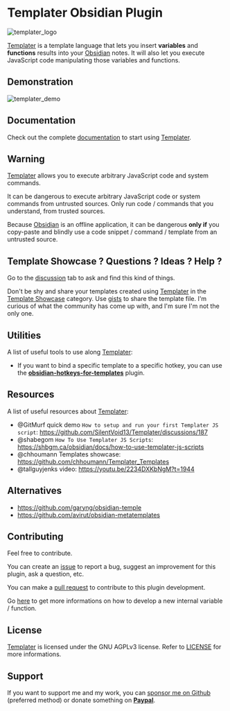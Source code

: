 # Templater Obsidian Plugin

![templater_logo](docs/static/img/templater_logo.svg)

[Templater](https://github.com/SilentVoid13/Templater) is a template language that lets you insert **variables** and **functions** results into your [Obsidian](https://obsidian.md/) notes. It will also let you execute JavaScript code manipulating those variables and functions.

## Demonstration

![templater_demo](https://raw.githubusercontent.com/SilentVoid13/Templater/master/imgs/templater_demo.gif)

## Documentation

Check out the complete [documentation](https://silentvoid13.github.io/Templater/) to start using [Templater](https://github.com/SilentVoid13/Templater).

## Warning

[Templater](https://github.com/SilentVoid13/Templater) allows you to execute arbitrary JavaScript code and system commands.

It can be dangerous to execute arbitrary JavaScript code or system commands from untrusted sources. Only run code / commands that you understand, from trusted sources.

Because [Obsidian](https://obsidian.md/) is an offline application, it can be dangerous **only if** you copy-paste and blindly use a code snippet / command / template from an untrusted source.

## Template Showcase ? Questions ? Ideas ? Help ? 

Go to the [discussion](https://github.com/SilentVoid13/Templater/discussions) tab to ask and find this kind of things.

Don't be shy and share your templates created using [Templater](https://github.com/SilentVoid13/Templater) in the [Template Showcase](https://github.com/SilentVoid13/Templater/discussions/categories/templates-showcase) category. Use [gists](https://gist.github.com/) to share the template file. I'm curious of what the community has come up with, and I'm sure I'm not the only one.

## Utilities

A list of useful tools to use along [Templater](https://github.com/SilentVoid13/Templater): 

- If you want to bind a specific template to a specific hotkey, you can use the **[obsidian-hotkeys-for-templates](https://github.com/Vinzent03/obsidian-hotkeys-for-templates)** plugin.

## Resources

A list of useful resources about [Templater](https://github.com/SilentVoid13/Templater):

- @GitMurf quick demo `How to setup and run your first Templater JS script`: https://github.com/SilentVoid13/Templater/discussions/187
- @shabegom `How To Use Templater JS Scripts`: https://shbgm.ca/obsidian/docs/how-to-use-templater-js-scripts
- @chhoumann Templates showcase: https://github.com/chhoumann/Templater_Templates
- @tallguyjenks video: https://youtu.be/2234DXKbNgM?t=1944

## Alternatives

- https://github.com/garyng/obsidian-temple
- https://github.com/avirut/obsidian-metatemplates

## Contributing

Feel free to contribute.

You can create an [issue](https://github.com/SilentVoid13/Templater/issues) to report a bug, suggest an improvement for this plugin, ask a question, etc.

You can make a [pull request](https://github.com/SilentVoid13/Templater/pulls) to contribute to this plugin development.

Go [here](https://silentvoid13.github.io/Templater/docs/internal-variables-functions/contribute) to get more informations on how to develop a new internal variable / function.

## License

[Templater](https://github.com/SilentVoid13/Templater) is licensed under the GNU AGPLv3 license. Refer to [LICENSE](https://github.com/SilentVoid13/Templater/blob/master/LICENSE.TXT) for more informations.

## Support

If you want to support me and my work, you can [sponsor me on Github](https://github.com/sponsors/SilentVoid13) (preferred method) or donate something on [**Paypal**](https://www.paypal.com/donate?hosted_button_id=U2SRGAFYXT32Q).
